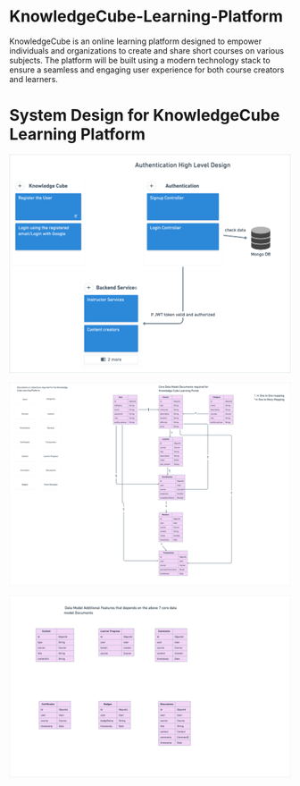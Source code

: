 # KnowledgeCube-Learning-Platform

KnowledgeCube is an online learning platform designed to empower individuals and organizations to create and share short courses on various subjects. The platform will be built using a modern technology stack to ensure a seamless and engaging user experience for both course creators and learners.

# System Design for KnowledgeCube Learning Platform

![Authentication HLD](./server/public/images/KnowledgeCube%20System%20Design%20-%20Authentication%20Workflow%402x.png)

![Core Data Model](./server/public/images/KnowledgeCube%20System%20Design%20-%20Entity%20Relationship%20Diagram%402x.png)

![Additional Data Model](./server/public/images/KnowledgeCube%20System%20Design%20-%20Sub%20Documents%20that%20can%20be%20reffered%20to%20the%20above%20core%20documents%402x.png)
